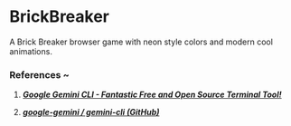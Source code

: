 # BrickBreaker
A Brick Breaker browser game with neon style colors and modern cool animations.


### References ~

1. _**[Google Gemini CLI - Fantastic Free and Open Source Terminal Tool!](https://www.youtube.com/watch?v=0AOTIwEe5p8&ab_channel=CodeWithNathan)**_

2. _**[google-gemini / gemini-cli (GitHub)](https://github.com/google-gemini/gemini-cli)**_ 

